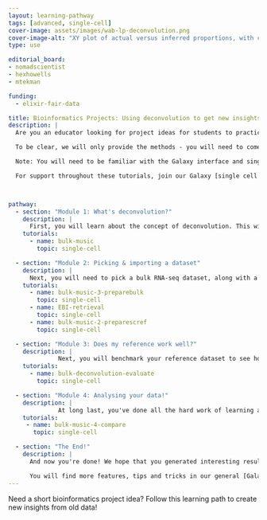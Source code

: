 ```yaml
---
layout: learning-pathway
tags: [advanced, single-cell]
cover-image: assets/images/wab-lp-deconvolution.png
cover-image-alt: "XY plot of actual versus inferred proportions, with coloured dots representing clusters and largely falling in a 1-1 slope"
type: use

editorial_board:
- nomadscientist
- hexhowells
- mtekman

funding:
  - elixir-fair-data

title: Bioinformatics Projects: Using deconvolution to get new insights from old bulk RNA-seq data
description: |
  Are you an educator looking for project ideas for students to practice independent enquiry and research skills? Are you a student looking for a project idea? Look no more - here, you will find a learning pathway of tutorials that can guide you through the skills to find old data and transform it into new results!

  To be clear, we will only provide the methods - you will need to come up with your own research question by exploring the literature and available public datasets, apply these analyses, and interpret the results. Your research question will take the form of, **"How does <variable X> impact the cell type proportions in <tissue/sample/organism Y>?"**

  Note: You will need to be familiar with the Galaxy interface and single-cell RNA-seq analysis in general to follow this Learning Pathway. You can do so by completing the [Introduction to single-cell analysis learning pathway]({% link learning-pathway/intro_single_cell.md %}). It would be a bonus to also complete the [Beyond single cell learning pathway]({% link learning-pathway/beyond_single_cell.md %}) to reinforce that knowledge.

  For support throughout these tutorials, join our Galaxy [single cell chat group on Matrix](https://matrix.to/#/#Galaxy-Training-Network_galaxy-single-cell:gitter.im) to ask questions!



pathway:
  - section: "Module 1: What's deconvolution?"
    description: |
      First, you will learn about the concept of deconvolution. This will help you formulate your question and identify datasets next.
    tutorials:
      - name: bulk-music
        topic: single-cell

  - section: "Module 2: Picking & importing a dataset"
    description: |
      Next, you will need to pick a bulk RNA-seq dataset, along with a corresponding single-cell dataset as a reference to perform deconvolution. You will need to then transform these datasets into ESet objects. We have set up these tutorials to work with datasets from the European Bioinformatics Institute, because these are carefully curated and work with our workflows. You can try others, but you may experience challenges.
    tutorials:
      - name: bulk-music-3-preparebulk
        topic: single-cell
      - name: EBI-retrieval
        topic: single-cell
      - name: bulk-music-2-preparescref
        topic: single-cell

  - section: "Module 3: Does my reference work well?"
    description: |
              Next, you will benchmark your reference dataset to see how accurate it is at inferring proportions. If it does not work well, you may need to pick a different dataset and try again!
    tutorials:
      - name: bulk-deconvolution-evaluate
        topic: single-cell

  - section: "Module 4: Analysing your data!"
    description: |
              At long last, you've done all the hard work of learning about deconvolution, picking your datasets, reformatting them for use, and making sure your reference is of a high quality. You can now finally infer cell proportions from your bulk RNA-seq samples, and compare them across a variable of interest!
    tutorials:
     - name: bulk-music-4-compare
       topic: single-cell

  - section: "The End!"
    description: |
      And now you're done! We hope that you generated interesting results that you are able to write up in a fantastic project. We would love to hear from you if you have! Contact us via our Galaxy [single cell chat group on Matrix](https://matrix.to/#/#Galaxy-Training-Network_galaxy-single-cell:gitter.im). Alternatively, if you prefer Slack, join the [GTN's Slack workspace](https://gxy.io/gtn-slack) and message our #single-cell-users channel.

      You will find more features, tips and tricks in our general [Galaxy Single-cell Training page](/training-material/topics/single-cell/index.html).
---
```


Need a short bioinformatics project idea? Follow this learning path to create new insights from old data!
